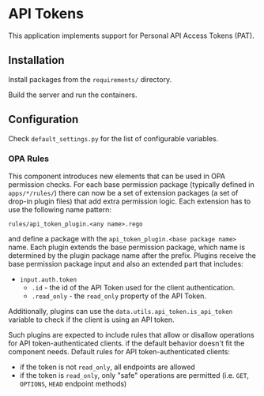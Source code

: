 # API Tokens

This application implements support for Personal API Access Tokens (PAT).

## Installation

Install packages from the `requirements/` directory.

Build the server and run the containers.

## Configuration

Check `default_settings.py` for the list of configurable variables.

### OPA Rules

This component introduces new elements that can be used in OPA permission checks. For each
base permission package (typically defined in `apps/*/rules/`) there can now be
a set of extension packages (a set of drop-in plugin files) that add extra permission logic.
Each extension has to use the following name pattern:

`rules/api_token_plugin.<any name>.rego`

and define a package with the `api_token_plugin.<base package name>` name.
Each plugin extends the base permission package, which name is determined by
the plugin package name after the prefix. Plugins receive the base permission package
input and also an extended part that includes:

- `input.auth.token`
  - `.id` - the id of the API Token used for the client authentication.
  - `.read_only` - the `read_only` property of the API Token.

Additionally, plugins can use the `data.utils.api_token.is_api_token` variable to check
if the client is using an API token.

Such plugins are expected to include rules that allow or disallow operations
for API token-authenticated clients. if the default behavior doesn't fit the component needs.
Default rules for API token-authenticated clients:
- if the token is not `read_only`, all endpoints are allowed
- if the token is `read_only`, only "safe" operations are permitted
  (i.e. `GET`, `OPTIONS`, `HEAD` endpoint methods)
